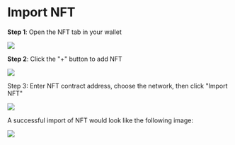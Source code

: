 # Import NFT

**Step 1**: Open the NFT tab in your wallet

![](<../.gitbook/assets/image (70).png>)

**Step 2**: Click the "+" button to add NFT

![](<../.gitbook/assets/image (129).png>)

Step 3: Enter NFT contract address, choose the network, then click "Import NFT"

![](<../.gitbook/assets/image (89).png>)

A successful import of NFT would look like the following image:

![](<../.gitbook/assets/image (61).png>)

